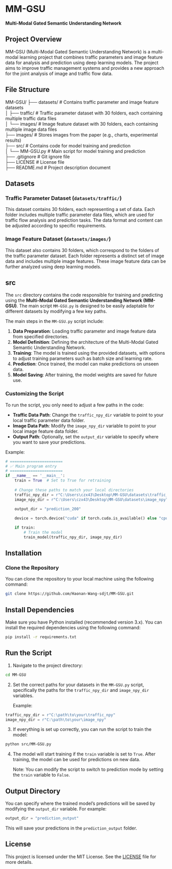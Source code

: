 # MM-GSU
**Multi-Modal Gated Semantic Understanding Network**

## Project Overview

MM-GSU (Multi-Modal Gated Semantic Understanding Network) is a multi-modal learning project that combines traffic parameters and image feature data for analysis and prediction using deep learning models. The project aims to improve traffic management systems and provides a new approach for the joint analysis of image and traffic flow data.

## File Structure

MM-GSU/
├── datasets/             # Contains traffic parameter and image feature datasets  
│   ├── traffic/          # Traffic parameter dataset with 30 folders, each containing multiple traffic data files  
│   └── images/           # Image feature dataset with 30 folders, each containing multiple image data files  
├── images/               # Stores images from the paper (e.g., charts, experimental results)  
├── src/                  # Contains code for model training and prediction  
│   └── MM-GSU.py         # Main script for model training and prediction  
├── .gitignore            # Git ignore file  
├── LICENSE               # License file  
├── README.md             # Project description document  

## Datasets

### Traffic Parameter Dataset (`datasets/traffic/`)

This dataset contains 30 folders, each representing a set of data. Each folder includes multiple traffic parameter data files, which are used for traffic flow analysis and prediction tasks. The data format and content can be adjusted according to specific requirements.

### Image Feature Dataset (`datasets/images/`)

This dataset also contains 30 folders, which correspond to the folders of the traffic parameter dataset. Each folder represents a distinct set of image data and includes multiple image features. These image feature data can be further analyzed using deep learning models.

## src

The `src` directory contains the code responsible for training and predicting using the **Multi-Modal Gated Semantic Understanding Network (MM-GSU)**. The main script `MM-GSU.py` is designed to be easily adaptable for different datasets by modifying a few key paths.

The main steps in the `MM-GSU.py` script include:

1. **Data Preparation**: Loading traffic parameter and image feature data from specified directories.
2. **Model Definition**: Defining the architecture of the Multi-Modal Gated Semantic Understanding Network.
3. **Training**: The model is trained using the provided datasets, with options to adjust training parameters such as batch size and learning rate.
4. **Prediction**: Once trained, the model can make predictions on unseen data.
5. **Model Saving**: After training, the model weights are saved for future use.

### Customizing the Script

To run the script, you only need to adjust a few paths in the code:

- **Traffic Data Path**: Change the `traffic_npy_dir` variable to point to your local traffic parameter data folder.
- **Image Data Path**: Modify the `image_npy_dir` variable to point to your local image feature data folder.
- **Output Path**: Optionally, set the `output_dir` variable to specify where you want to save your predictions.

Example:

```python
# =======================
# ✅ Main program entry
# =======================
if __name__ == '__main__':
    train = True  # Set to True for retraining
    
    # Change these paths to match your local directories
    traffic_npy_dir = r"C:\Users\czx43\Desktop\MM-GSU\datasets\traffic_npy"
    image_npy_dir = r"C:\Users\czx43\Desktop\MM-GSU\datasets\image_npy"
    
    output_dir = "prediction_200"

    device = torch.device("cuda" if torch.cuda.is_available() else "cpu")

    if train:
        # Train the model
        train_model(traffic_npy_dir, image_npy_dir)
```
## Installation

### Clone the Repository

You can clone the repository to your local machine using the following command:

```bash
git clone https://github.com/Haonan-Wang-sdjt/MM-GSU.git
```
## Install Dependencies

Make sure you have Python installed (recommended version 3.x). You can install the required dependencies using the following command:

```bash
pip install -r requirements.txt
```
## Run the Script
1. Navigate to the project directory:

```bash
cd MM-GSU
```
2. Set the correct paths for your datasets in the `MM-GSU.py` script, specifically the paths for the `traffic_npy_dir` and `image_npy_dir` variables.

   Example:
```python
traffic_npy_dir = r"C:\path\to\your\traffic_npy"
image_npy_dir = r"C:\path\to\your\image_npy"
```
3. If everything is set up correctly, you can run the script to train the model:
```bash
python src/MM-GSU.py
```
4. The model will start training if the `train` variable is set to `True`. After training, the model can be used for predictions on new data.

   Note: You can modify the script to switch to prediction mode by setting the `train` variable to `False`.

## Output Directory
You can specify where the trained model’s predictions will be saved by modifying the `output_dir` variable. For example:

```python
output_dir = "prediction_output"
```
This will save your predictions in the `prediction_output` folder.
## License

This project is licensed under the MIT License. See the [LICENSE](LICENSE) file for more details.
